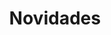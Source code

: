 ---
title: "Novidades"
description: "Atualizações sobre os eventos e futuro da SEP!"
draft: false
bg_image: "images/company/blog.png"
---